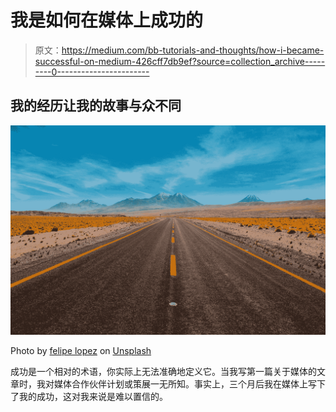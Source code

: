 # 我是如何在媒体上成功的

> 原文：<https://medium.com/bb-tutorials-and-thoughts/how-i-became-successful-on-medium-426cff7db9ef?source=collection_archive---------0----------------------->

## 我的经历让我的故事与众不同

![](img/2d31abf984e9517af2f0b130da20b106.png)

Photo by [felipe lopez](https://unsplash.com/@flopez_nice?utm_source=medium&utm_medium=referral) on [Unsplash](https://unsplash.com?utm_source=medium&utm_medium=referral)

成功是一个相对的术语，你实际上无法准确地定义它。当我写第一篇关于媒体的文章时，我对媒体合作伙伴计划或策展一无所知。事实上，三个月后我在媒体上写下了我的成功，这对我来说是难以置信的。